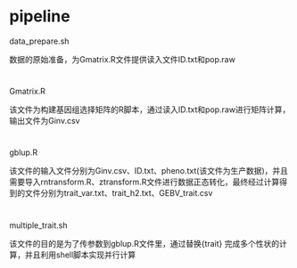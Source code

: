 # pipeline


data_prepare.sh

数据的原始准备，为Gmatrix.R文件提供读入文件ID.txt和pop.raw

#
Gmatrix.R

该文件为构建基因组选择矩阵的R脚本，通过读入ID.txt和pop.raw进行矩阵计算，输出文件为Ginv.csv

#
gblup.R

该文件的输入文件分别为Ginv.csv、ID.txt、pheno.txt(该文件为生产数据)，并且需要导入rntransform.R、ztransform.R文件进行数据正态转化，最终经过计算得到的文件分别为trait_var.txt、trait_h2.txt、GEBV_trait.csv

#
multiple_trait.sh

该文件的目的是为了传参数到gblup.R文件里，通过替换{trait} 完成多个性状的计算，并且利用shell脚本实现并行计算
